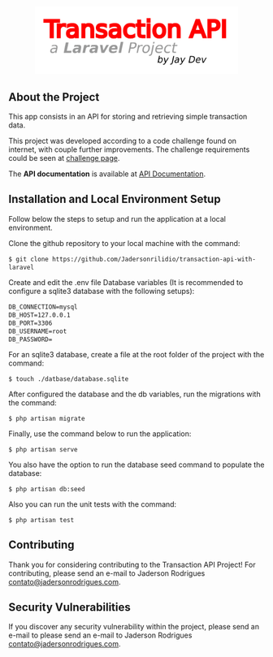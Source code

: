 <p align="center"><a href="https://transaction-api-with-laravel.herokuapp.com/api/documentation" target="_blank"><img src="./resources/images/github-header-logo.png" width="400"></a></p>

## About the Project

This app consists in an API for storing and retrieving simple transaction data.

This project was developed according to a code challenge found on internet, with couple further improvements. The challenge requirements could be seen at [challenge page](https://transaction-api-with-laravel.herokuapp.com/challenge).

The **API documentation** is available at [API Documentation](https://transaction-api-with-laravel.herokuapp.com/api/documentation).

## Installation and Local Environment Setup

Follow below the steps to setup and run the application at a local environment.

Clone the github repository to your local machine with the command:

    $ git clone https://github.com/Jadersonrilidio/transaction-api-with-laravel

Create and edit the .env file Database variables (It is recommended to configure a sqlite3 database with the following setups):

    DB_CONNECTION=mysql
    DB_HOST=127.0.0.1
    DB_PORT=3306
    DB_USERNAME=root
    DB_PASSWORD=
    
For an sqlite3 database, create a file at the root folder of the project with the command:

    $ touch ./datbase/database.sqlite

After configured the database and the db variables, run the migrations with the command:

    $ php artisan migrate

Finally, use the command below to run the application:

    $ php artisan serve

You also have the option to run the database seed command to populate the database:

    $ php artisan db:seed

Also you can run the unit tests with the command:

    $ php artisan test

## Contributing

Thank you for considering contributing to the Transaction API Project! For contributing, please send an e-mail to Jaderson Rodrigues [contato@jadersonrodrigues.com](contato@jadersonrodrigues.com).

## Security Vulnerabilities

If you discover any security vulnerability within the project, please send an e-mail to please send an e-mail to Jaderson Rodrigues [contato@jadersonrodrigues.com](contato@jadersonrodrigues.com).
